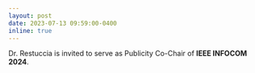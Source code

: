 ```yaml
---
layout: post
date: 2023-07-13 09:59:00-0400
inline: true
---
```


Dr. Restuccia is invited to serve as Publicity Co-Chair of <strong>IEEE INFOCOM 2024</strong>.
